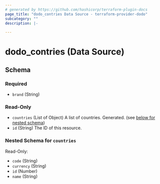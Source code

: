 ```yaml
---
# generated by https://github.com/hashicorp/terraform-plugin-docs
page_title: "dodo_contries Data Source - terraform-provider-dodo"
subcategory: ""
description: |-
  
---
```


# dodo_contries (Data Source)





<!-- schema generated by tfplugindocs -->
## Schema

### Required

- `brand` (String)

### Read-Only

- `countries` (List of Object) A list of countries. Generated. (see [below for nested schema](#nestedatt--countries))
- `id` (String) The ID of this resource.

<a id="nestedatt--countries"></a>
### Nested Schema for `countries`

Read-Only:

- `code` (String)
- `currency` (String)
- `id` (Number)
- `name` (String)


